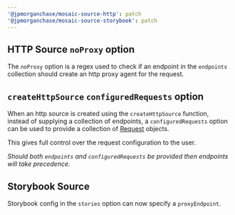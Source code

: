```yaml
---
'@jpmorganchase/mosaic-source-http': patch
'@jpmorganchase/mosaic-source-storybook': patch
---
```


## HTTP Source `noProxy` option

The `noProxy` option is a regex used to check if an endpoint in the `endpoints` collection should create an http proxy agent for the request.

## `createHttpSource` `configuredRequests` option

When an http source is created using the `createHttpSource` function, instead of supplying a collection of endpoints, a `configuredRequests` option can be used to provide a collection of [Request](https://developer.mozilla.org/en-US/docs/Web/API/Request) objects.

This gives full control over the request configuration to the user.

_Should both `endpoints` and `configuredRequests` be provided then endpoints will take precedence._

## Storybook Source

Storybook config in the `stories` option can now specify a `proxyEndpoint`.
